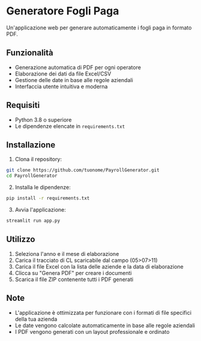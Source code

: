 # Generatore Fogli Paga

Un'applicazione web per generare automaticamente i fogli paga in formato PDF.

## Funzionalità

- Generazione automatica di PDF per ogni operatore
- Elaborazione dei dati da file Excel/CSV
- Gestione delle date in base alle regole aziendali
- Interfaccia utente intuitiva e moderna

## Requisiti

- Python 3.8 o superiore
- Le dipendenze elencate in `requirements.txt`

## Installazione

1. Clona il repository:
```bash
git clone https://github.com/tuonome/PayrollGenerator.git
cd PayrollGenerator
```

2. Installa le dipendenze:
```bash
pip install -r requirements.txt
```

3. Avvia l'applicazione:
```bash
streamlit run app.py
```

## Utilizzo

1. Seleziona l'anno e il mese di elaborazione
2. Carica il tracciato di CL scaricabile dal campo (05>07>11)
3. Carica il file Excel con la lista delle aziende e la data di elaborazione
4. Clicca su "Genera PDF" per creare i documenti
5. Scarica il file ZIP contenente tutti i PDF generati

## Note

- L'applicazione è ottimizzata per funzionare con i formati di file specifici della tua azienda
- Le date vengono calcolate automaticamente in base alle regole aziendali
- I PDF vengono generati con un layout professionale e ordinato 